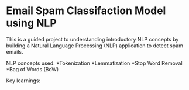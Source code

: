 # Email Spam Classifaction Model using NLP

This is a guided project to understanding introductory NLP concepts by building a Natural Language Processing (NLP) application to detect spam emails.

NLP concepts used:
*Tokenization
*Lemmatization
*Stop Word Removal
*Bag of Words (BoW)

Key learnings:
